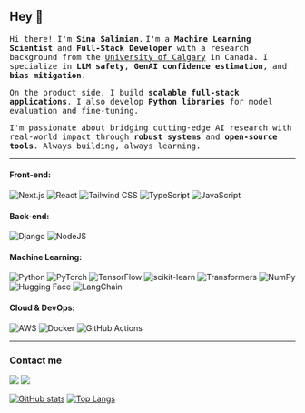 ## Hey 👋  



<p>
<samp>Hi there! I'm <b>Sina Salimian</b>.</samp>  
<samp>I'm a <b>Machine Learning Scientist</b> and <b>Full-Stack Developer</b> with a research background from the <a href="https://www.ucalgary.ca/">University of Calgary</a> in Canada. I specialize in <b>LLM safety</b>, <b>GenAI confidence estimation</b>, and <b>bias mitigation</b>.</samp>  

<samp>On the product side, I build <b>scalable full-stack applications</b>. I also develop <b>Python libraries</b> for model evaluation and fine-tuning.</samp>  

<samp>I'm passionate about bridging cutting-edge AI research with real-world impact through <b>robust systems</b> and <b>open-source tools</b>. Always building, always learning.</samp>  
</p>




<hr/>

#### Front-end:
![Next.js](https://img.shields.io/badge/next.js-000000?style=for-the-badge&logo=nextdotjs&logoColor=white)
![React](https://img.shields.io/badge/react-%2320232a.svg?style=for-the-badge&logo=React&logoColor=%2361DAFB)
![Tailwind CSS](https://img.shields.io/badge/tailwindcss-%2338B2AC.svg?style=for-the-badge&logo=tailwind-css&logoColor=white)
![TypeScript](https://img.shields.io/badge/typescript-%23007ACC.svg?style=for-the-badge&logo=typescript&logoColor=white)
![JavaScript](https://img.shields.io/badge/-JavaScript-000000?style=for-the-badge&logo=javascript)


#### Back-end:
![Django](https://img.shields.io/badge/django-%23092E20.svg?style=for-the-badge&logo=django&logoColor=white)
![NodeJS](https://img.shields.io/badge/node.js-6DA55F?style=for-the-badge&logo=node.js&logoColor=white)


#### Machine Learning:
![Python](https://img.shields.io/badge/python-%2314354C.svg?style=for-the-badge&logo=python&logoColor=white)
![PyTorch](https://img.shields.io/badge/pytorch-%23EE4C2C.svg?style=for-the-badge&logo=pytorch&logoColor=white)
![TensorFlow](https://img.shields.io/badge/tensorflow-%23FF6F00.svg?style=for-the-badge&logo=tensorflow&logoColor=white)
![scikit-learn](https://img.shields.io/badge/scikit--learn-%23F7931E.svg?style=for-the-badge&logo=scikit-learn&logoColor=white)
![Transformers](https://img.shields.io/badge/transformers-%23FF6F00.svg?style=for-the-badge&logo=huggingface&logoColor=black)
![NumPy](https://img.shields.io/badge/numpy-013243?style=for-the-badge&logo=numpy&logoColor=white)
![Hugging Face](https://img.shields.io/badge/huggingface-%23FFCA28.svg?style=for-the-badge&logo=huggingface&logoColor=black)
![LangChain](https://img.shields.io/badge/langchain-%23000000.svg?style=for-the-badge&logo=data:image/svg+xml;base64,PHN2ZyB3aWR0aD0iNjQiIGhlaWdodD0iNjQiIHZpZXdCb3g9IjAgMCA2NCA2NCIgeG1sbnM9Imh0dHA6Ly93d3cudzMu%0D%0Ab3JnLzIwMDAvc3ZnIj48Y2lyY2xlIGN4PSIzMiIgY3k9IjMyIiByPSIzMiIgZmlsbD0iIzAwMDAwMCIvPjx0ZXh0IHg9%0D%0AIjMyIiB5PSIzNyIgc3R5bGU9ImZvbnQtd2VpZ2h0OmJvbGQ7Zm9udC1zaXplOjE2cHg7ZmlsbDojZmZmO3RleHQtYW5j%0D%0AaG9yOm1pZGRsZSI+TEw8L3RleHQ+PC9zdmc+&logoColor=white)


#### Cloud & DevOps:
![AWS](https://img.shields.io/badge/aws-232F3E?style=for-the-badge&logo=amazonaws&logoColor=white)
![Docker](https://img.shields.io/badge/docker-2496ED?style=for-the-badge&logo=docker&logoColor=white)
![GitHub Actions](https://img.shields.io/badge/github%20actions-2088FF?style=for-the-badge&logo=github-actions&logoColor=white)





<hr/>

### Contact me

[<img src="https://img.shields.io/badge/linkedin-%230077B5.svg?style=for-the-badge&logo=linkedin&logoColor=white"/>][linkedin]
[<img src="https://img.shields.io/badge/Gmail-D14836?style=for-the-badge&logo=gmail&logoColor=white"/>][gmail]



[![GitHub stats](https://github-readme-stats.vercel.app/api?username=salsina&theme=algolia&hide=prs&count_private=true&include_all_commits=true)](https://github.com/anuraghazra/github-readme-stats) 
[![Top Langs](https://github-readme-stats.vercel.app/api/top-langs/?username=salsina&layout=compact&langs_count=7&hide=ANTLR,shell,jasmin,makefile&theme=algolia)](https://github.com/anuraghazra/github-readme-stats)

[twitter]: https://x.com/salsinaa
[linkedin]: https://www.linkedin.com/in/sina-salimian
[gmail]: mailto:sina99.sn@gmail.com
